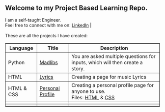 ## Welcome to my Project Based Learning Repo.
I am a self-taught Engineer.<br>
Feel free to connect with me on: <a href="https://www.linkedin.com/in/hidhavaldesai/">LinkedIn</a> |
<br><br>
These are all the projects I have created: <br>
<table border="1">
    <tr>
        <th>Language</th>
        <th>Title</th>
        <th>Description</th>
    </tr>
        <tr>
        <td>Python</td>
        <td><a href="./python-projects/madlibs-game.py">Madlibs</a></td>
        <td>You are asked multiple questions for inputs, which will then create a story.</td>
        </tr>
        <tr>
        <td>HTML</td>
        <td><a href="./html-css-javascript-projects/lyrics.html">Lyrics</a></td>
        <td>Creating a page for music Lyrics</td>
        </tr>
        <tr>
        <td>HTML & CSS</td>
        <td><a href="./html-css-javascript-projects/personal_profile.html">Personal Profile</a></td>
        <td>Creating a personal profile page for anyone to use.<br> Files: <a href="./html-css-javascript-projects/personal_profile.html">HTML</a> & <a href="./html-css-javascript-projects/personal_profile.css">CSS</td>
        </tr>
        <tr>
        <td></td>
        <td></td>
        <td></td>
        </tr>
        <tr>
        <td></td>
        <td></td>
        <td></td>
        </tr>
</table>